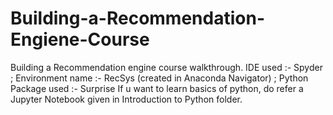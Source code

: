 # Building-a-Recommendation-Engiene-Course
Building a Recommendation engine course walkthrough.  IDE used :- Spyder ; Environment name :- RecSys (created in Anaconda Navigator) ; Python Package used :- Surprise
If u want to learn basics of python, do refer a Jupyter Notebook given in Introduction to Python folder.
